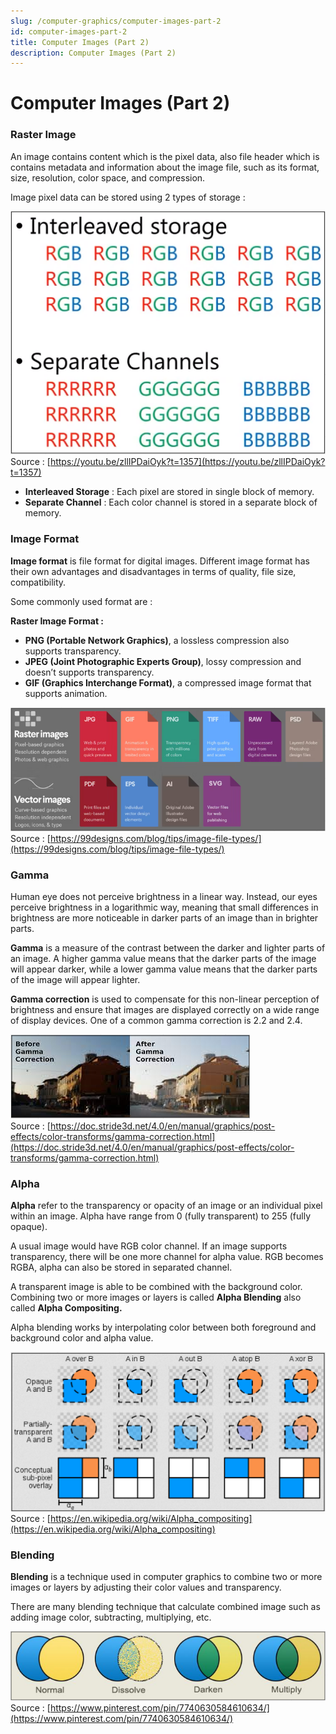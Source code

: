 ```yaml
---
slug: /computer-graphics/computer-images-part-2
id: computer-images-part-2
title: Computer Images (Part 2)
description: Computer Images (Part 2)
---
```


# Computer Images (Part 2)

### Raster Image

An image contains content which is the pixel data, also file header which is contains metadata and information about the image file, such as its format, size, resolution, color space, and compression.

Image pixel data can be stored using 2 types of storage :

![Interleaved and separate storage comparison for storing color](./pixel-storage.png)  
Source : [https://youtu.be/zllIPDaiOyk?t=1357](https://youtu.be/zllIPDaiOyk?t=1357)

- **Interleaved Storage** : Each pixel are stored in single block of memory.
- **Separate Channel** : Each color channel is stored in a separate block of memory.

### Image Format

**Image format** is file format for digital images. Different image format has their own advantages and disadvantages in terms of quality, file size, compatibility.

Some commonly used format are :

**Raster Image Format :**

- **PNG (Portable Network Graphics)**, a lossless compression also supports transparency.
- **JPEG (Joint Photographic Experts Group)**, lossy compression and doesn’t supports transparency.
- **GIF (Graphics Interchange Format)**, a compressed image format that supports animation.

![Common raster and vector image common format](./image-format-example.png)  
Source : [https://99designs.com/blog/tips/image-file-types/](https://99designs.com/blog/tips/image-file-types/)

### Gamma

Human eye does not perceive brightness in a linear way. Instead, our eyes perceive brightness in a logarithmic way, meaning that small differences in brightness are more noticeable in darker parts of an image than in brighter parts.

**Gamma** is a measure of the contrast between the darker and lighter parts of an image. A higher gamma value means that the darker parts of the image will appear darker, while a lower gamma value means that the darker parts of the image will appear lighter.

**Gamma correction** is used to compensate for this non-linear perception of brightness and
ensure that images are displayed correctly on a wide range of display devices. One of a common gamma correction is 2.2 and 2.4.

![Before and after gamma correction comparison](./gamma-comparison.png)  
Source : [https://doc.stride3d.net/4.0/en/manual/graphics/post-effects/color-transforms/gamma-correction.html](https://doc.stride3d.net/4.0/en/manual/graphics/post-effects/color-transforms/gamma-correction.html)

### Alpha

**Alpha** refer to the transparency or opacity of an image or an individual pixel within an image. Alpha have range from 0 (fully transparent) to 255 (fully opaque).

A usual image would have RGB color channel. If an image supports transparency, there will be one more channel for alpha value. RGB becomes RGBA, alpha can also be stored in separated channel.

A transparent image is able to be combined with the background color. Combining two or more images or layers is called **Alpha Blending** also called **Alpha Compositing.**

Alpha blending works by interpolating color between both foreground and background color and alpha value.

![Example of alpha blending between a circle and square](./alpha-blending.png)  
Source : [https://en.wikipedia.org/wiki/Alpha_compositing](https://en.wikipedia.org/wiki/Alpha_compositing)

### Blending

**Blending** is a technique used in computer graphics to combine two or more images or layers by adjusting their color values and transparency.

There are many blending technique that calculate combined image such as adding image color, subtracting, multiplying, etc.

![Example of common blending such as normal, dissolve, darken, multiply](./blending-example.png)  
Source : [https://www.pinterest.com/pin/7740630584610634/](https://www.pinterest.com/pin/7740630584610634/)
